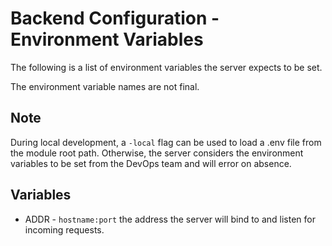 # Backend Configuration - Environment Variables

The following is a list of environment variables the server expects to be set.

The environment variable names are not final.

## Note

During local development, a `-local` flag can be used to load a .env file from the module root path.
Otherwise, the server considers the environment variables to be set from the DevOps team and will error on absence.

## Variables

* ADDR - `hostname:port` the address the server will bind to and listen for incoming requests.

